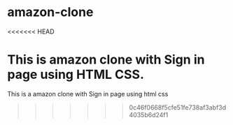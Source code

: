 # amazon-clone <br>
<<<<<<< HEAD

This is amazon clone with Sign in page using HTML CSS.
=======
This is a amazon clone with Sign in page using html css
>>>>>>> 0c46f0668f5cfe51fe738af3abf3d4035b6d24f1
